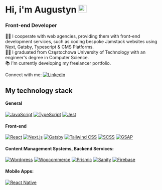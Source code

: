<h1>
  Hi, i'm Augustyn <img src="https://media.giphy.com/media/hvRJCLFzcasrR4ia7z/giphy.gif" width="25px" height="25px">
</h1>

### Front-end Developer
<p>👨‍💻 I cooperate with web agencies, providing them with front-end development services, such as coding bespoke Jamstack websites using Next, Gatsby, Typescript & CMS Platforms.<br>
🧑‍🎓 I graduated from Częstochowa University of Technology with an engineer's degree in Computer Science.<br>
📚 I'm currently developing my freelancer portfolio.</p>

Connect with me:  [![Linkedin](https://img.shields.io/badge/linkedin-0077B5?logo=linkedin&logoColor=white&style=flat-square)](https://www.linkedin.com/in/augustynglowacki/)

## My technology stack

#### General
[![JavaScript](https://img.shields.io/badge/-JavaScript-F7DF1E?style=flat-square&logo=javascript&logoColor=white)](https://www.javascript.com/)
[![TypeScript](https://img.shields.io/badge/-TypeScript-007ACC?style=flat-square&logo=typescript&logoColor=white)](https://www.typescriptlang.org/)
[![Jest](https://img.shields.io/badge/-Jest-C21325?style=flat-square&logo=jest&logoColor=white)](https://jestjs.io/)
  
#### Front-end
[![React](https://img.shields.io/badge/-React-45b8d8?style=flat-square&logo=react&logoColor=white)](https://reactjs.org/)
[![Next.js](https://img.shields.io/badge/-Next.js-000000?style=flat-square&logo=next.js&logoColor=white)](https://nextjs.org/)
[![Gatsby](https://img.shields.io/badge/Gatsby-663399?logo=gatsby&logoColor=white&style=flat-square)](https://www.gatsbyjs.com/)
[![Tailwind CSS](https://img.shields.io/badge/Tailwind_CSS-38B2AC?style=flat-square&logo=tailwind-css&logoColor=white)](https://tailwindcss.com/)
[![SCSS](https://img.shields.io/badge/SCSS-CC6699?style=flat-square&logo=sass&logoColor=white)](https://sass-lang.com/)
[![GSAP](https://img.shields.io/badge/GSAP-88ce04?style=flat-square&logo=gsap&logoColor=white)](https://greensock.com/gsap/)


#### Content Management Systems, Backend Services:
[![Wordpress](https://img.shields.io/badge/Wordpress-21759B?&logo=wordpress&logoColor=white&style=flat-square)](https://wordpress.org/)
[![Woocommerce](https://img.shields.io/badge/Woocommerce-96588A?&logo=woocommerce&logoColor=white&style=flat-square)](https://woocommerce.com/)
[![Prismic](https://img.shields.io/badge/Prismic-000000?&logo=prismic&logoColor=white&style=flat-square)](https://prismic.io/)
[![Sanity](https://img.shields.io/badge/Sanity-f36458?&logo=sanity&logoColor=white&style=flat-square)](https://www.sanity.io/)
[![Firebase](https://img.shields.io/badge/Firebase-FFCA28?&logo=firebase&logoColor=white&style=flat-square)](https://firebase.google.com/)

#### Mobile Apps:
[![React Native](https://img.shields.io/badge/-React%20Native-45b8d8?style=flat-square&logo=react&logoColor=white)](https://reactnative.dev/)

<h2></h2>
<img src="https://github-readme-stats.vercel.app/api/top-langs/?username=augustynglowacki&layout=compact&theme=synthwave&langs_count=4#" alt=""/>
<img src="https://user-images.githubusercontent.com/71926817/179848450-0ff57b35-6c23-4754-aa86-5052ab615356.gif" alt=""/>
